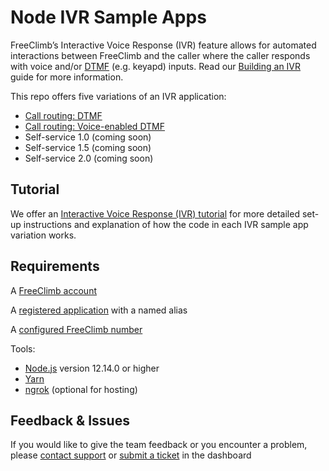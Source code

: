 # Node IVR Sample Apps

FreeClimb’s Interactive Voice Response (IVR) feature allows for automated interactions between FreeClimb and the caller where the caller responds with voice and/or [DTMF](https://en.wikipedia.org/wiki/Dual-tone_multi-frequency_signaling) (e.g. keyapd) inputs. Read our [Building an IVR](https://docs.freeclimb.com/docs/building-an-ivr) guide for more information. 

This repo offers five variations of an IVR application: 
- [Call routing: DTMF](call-router-1.0)
- [Call routing: Voice-enabled DTMF](call-router-2.0)
- Self-service 1.0 (coming soon)
- Self-service 1.5 (coming soon)
- Self-service 2.0 (coming soon)

## Tutorial
We offer an [Interactive Voice Response (IVR) tutorial](https://docs.freeclimb.com/docs/ivr-call-routing-10) for more detailed set-up instructions and explanation of how the code in each IVR sample app variation works.

## Requirements
A [FreeClimb account](https://freeclimb.com/dashboard/)

A [registered application](https://docs.freeclimb.com/docs/registering-and-configuring-an-application) with a named alias

A [configured FreeClimb number](https://docs.freeclimb.com/docs/getting-and-configuring-a-freeclimb-number)

Tools:
- [Node.js](https://nodejs.org/en/download/) version 12.14.0 or higher
- [Yarn](https://yarnpkg.com/en/)
- [ngrok](https://ngrok.com/download) (optional for hosting)

## Feedback & Issues
If you would like to give the team feedback or you encounter a problem, please [contact support](https://www.freeclimb.com/support/) or [submit a ticket](https://freeclimb.com/dashboard/portal/support) in the dashboard
